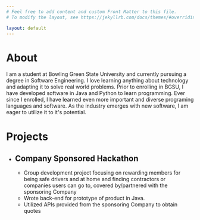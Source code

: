 ```yaml
---
# Feel free to add content and custom Front Matter to this file.
# To modify the layout, see https://jekyllrb.com/docs/themes/#overriding-theme-defaults

layout: default
---
```

<body>
  <h1>About</h1>
  <p>I am a student at Bowling Green State University and currently pursuing a degree in Software Engineering. I love learning anything about technology and adapting it to solve real world problems. Prior to enrolling in BGSU, I have developed software in Java and Python to learn programming. Ever since I enrolled, I have learned even more important and diverse programing languages and software. As the industry emerges with new software, I am eager to utilize it to it's potential. </p>
  <h1>Projects</h1>
  <ul>
    <li><h2>Company Sponsored Hackathon</h2><ul>
      <li>Group development project focusing on rewarding members for being safe drivers and at home and finding contractors or companies users can go to, covered by/partnered with the sponsoring Company</li>
      <li>Wrote back-end for prototype of product in Java.</li>
      <li>Utilized APIs provided from the sponsoring Company to obtain quotes</li>
    </ul></li>
  </ul>
</body>
